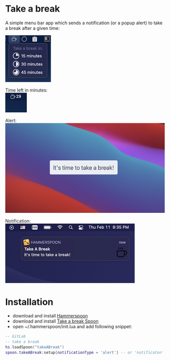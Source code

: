 # Take a break

A simple menu bar app which sends a notification (or a popup alert) to take a break after a given time:

![menu](./screenshots/menu.png)

Time left in minutes:  
![timer](./screenshots/timer.png)

Alert:  
![alert](./screenshots/alert.png)

Notification:  
![notification](./screenshots/notification.png)

# Installation

 - download and install [Hammerspoon](https://github.com/Hammerspoon/hammerspoon/releases/latest)
 - download and install [Take a break Spoon](https://github.com/fork-my-spoons/take-a-break.spoon/raw/main/take-a-break.spoon.zip)
 - open ~/.hammerspoon/init.lua and add following snippet:

```lua
-- GitLab
-- take a break
hs.loadSpoon("takeABreak")
spoon.takeABreak:setup{notificationType = 'alert'} -- or 'notificaton'
```
